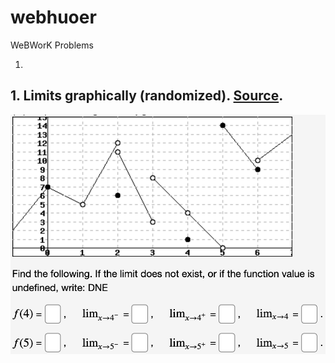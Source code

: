 # webhuoer
WeBWorK Problems

1. 

## 1. Limits graphically (randomized). [Source](limits.pg).
![limits](limits.png)
